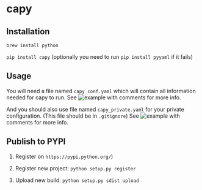 # capy

## Installation

`brew install python`

`pip install capy` (optionally you need to run `pip install pyyaml` if it fails)

## Usage

You will need a file named `capy_conf.yaml` which will contain all information needed for capy to run.
See ![example](example-capy_conf.yaml) with comments for more info.

And you should also use file named `capy_private.yaml` for your private configuration. (This file should be in `.gitignore`)
See ![example](example-capy_private.yaml) with comments for more info.

## Publish to PYPI

1) Register on `https://pypi.python.org/`)

2) Register new project: `python setup.py register`

3) Upload new build: `python setup.py sdist upload`

